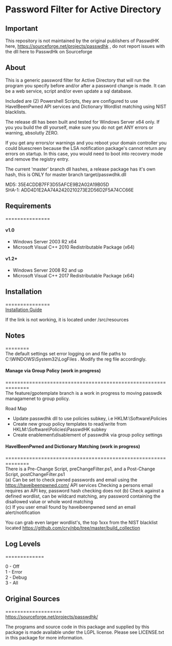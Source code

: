 # Password Filter for Active Directory

## Important
This repository is not maintained by the original publishers of PasswdHK here, https://sourceforge.net/projects/passwdhk , do not report issues with the dll here to PasswdHk on Sourceforge

## About
This is a generic password filter for Active Directory that will run the program you specify before and/or after a password change is made. It can be a web service, script and/or even update a sql database.  
  
Included are (2) Powershell Scripts, they are configured to use HaveIBeenPwned API services and Dictionary Wordlist matching using NIST blacklists.  
  
The release dll has been built and tested for Windows Server x64 only. If you you build the dll yourself, make sure you do not get ANY errors or warning, absolutly ZERO.  
  
If you get any errors/or warnings and you reboot your domain controller you could bluescreen because the LSA notification package's cannot return any errors on startup. In this case, you would need to boot into recovery mode and remove the registry entry.  
  
  The current 'master' branch dll hashes, a release package has it's own hash, this is ONLY for master branch target/passwdhk.dll  
  
  MD5: 35E4CDDB7FF3D55AFCE9B2A02A19B05D  
  SHA-1: ADD4D1E2AA74A2420210273E2D56D2F5A74CC66E  
  
## Requirements  
===============  
#### v1.0  
- Windows Server 2003 R2 x64
- Microsoft Visual C++ 2010 Redistributable Package (x64)  
  
#### v1.2+
- Windows Server 2008 R2 and up
- Microsoft Visual C++ 2017 Redistributable Package (x64)  
  
## Installation  
===============  
[Installation Guide](src/resources/Installation_Guide_v1.3.1.pdf)  
  
If the link is not working, it is located under /src/resources    

## Notes  
========  
The default settings set error logging on and file paths to C:\WINDOWS\System32\LogFiles . Modify the reg file accordingly.  

#### Manage via Group Policy (work in progress)  
==============================================================  
The feature/gpotemplate branch is a work in progress to moving passwdk managamenet to group policy.  
  
Road Map  
  - Update passwdhk dll to use policies subkey, i.e HKLM:\Software\Policies  
  - Create new group policy templates to read/write from HKLM:\Software\Policies\PasswdHK subkey  
  - Create enablement\disablement of passwdhk via group policy settings  
  
#### HaveIBeenPwned and Dictionary Matching (work in progress)  
==============================================================  
There is a Pre-Change Script, preChangeFilter.ps1, and a Post-Change Script, postChangeFilter.ps1  
(a) Can be set to check pwned passwords and email using the https://haveibeenpwned.com/ API services  Checking a persons email requires an API key, password hash checking does not
(b) Check against a defined wordlist, can be wildcard matching, any password containing the disallowed value or whole word matching  
(c) If you user email found by haveibeenpwned send an email alert/notification  
  
You can grab even larger wordlist's, the top 1xxx from the NIST blacklist located https://github.com/cry/nbp/tree/master/build_collection
## Log Levels  
=============  
  
0 - Off  
1 - Error  
2 - Debug  
3 - All  
  
## Original Sources  
===================  
https://sourceforge.net/projects/passwdhk/  
  
The programs and source code in this package and supplied by this package is made available under the LGPL license.  Please see LICENSE.txt in this package for more information.  
